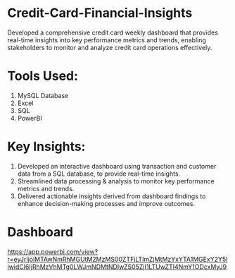 # Credit-Card-Financial-Insights
Developed a comprehensive credit card weekly dashboard that provides real-time insights into key performance metrics and trends, enabling stakeholders to monitor and analyze credit card operations effectively.


# Tools Used:
1. MySQL Database
2. Excel
3. SQL
4. PowerBI

# Key Insights:
1. Developed an interactive dashboard using transaction and customer data from a SQL database, to provide real-time insights.
2. Streamlined data processing & analysis to monitor key performance metrics and trends.
3. Delivered actionable insights derived from dashboard findings to enhance decision-making processes and improve outcomes.

# Dashboard
  https://app.powerbi.com/view?r=eyJrIjoiMTAwNmRhMGUtM2MzMS00ZTFjLTlmZjMtMzYxYTA1MGExY2Y5IiwidCI6IjRhMzVhMTg0LWJmNDMtNDIwZS05ZjI1LTUwZTI4NmY1ODcxMyJ9
